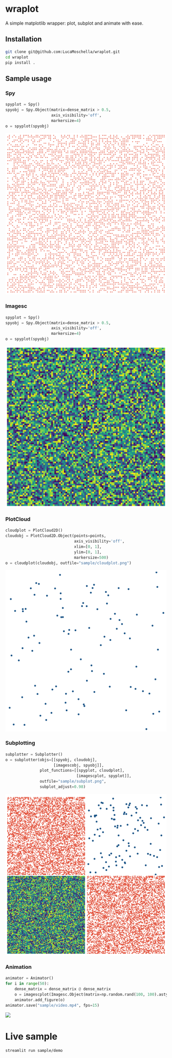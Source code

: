 # wraplot

A simple matplotlib wrapper: plot, subplot and animate with ease.

## Installation

```bash
git clone git@github.com:LucaMoschella/wraplot.git
cd wraplot
pip install .
```

## Sample usage

### Spy
```python
spyplot = Spy()
spyobj = Spy.Object(matrix=dense_matrix > 0.5,
                    axis_visibility='off',
                    markersize=4)
o = spyplot(spyobj)
```

![](sample/spyplot.png)

### Imagesc
```python
spyplot = Spy()
spyobj = Spy.Object(matrix=dense_matrix > 0.5,
                    axis_visibility='off',
                    markersize=4)
o = spyplot(spyobj)
```
![](sample/imagescplot.png)

### PlotCloud
```python
cloudplot = PlotCloud2D()
cloudobj = PlotCloud2D.Object(points=points,
                              axis_visibility='off',
                              xlim=[0, 1],
                              ylim=[0, 1],
                              markersize=500)
o = cloudplot(cloudobj, outfile="sample/cloudplot.png")
```
![](sample/cloudplot.png)

### Subplotting
```python
subplotter = Subplotter()
o = subplotter(objs=[[spyobj, cloudobj],
                     [imagescobj, spyobj]],
               plot_functions=[[spyplot, cloudplot],
                               [imagescplot, spyplot]],
               outfile="sample/subplot.png",
               subplot_adjust=0.98)
```
![](sample/subplot.png)
 
### Animation
```python
animator = Animator()
for i in range(50):
    dense_matrix = dense_matrix @ dense_matrix
    o = imagescplot(Imagesc.Object(matrix=np.random.rand(100, 100).astype(np.float)))
    animator.add_figure(o)
animator.save("sample/video.mp4", fps=15)
```
![](sample/video.gif)


# Live sample

```bash
streamlit run sample/demo
```

